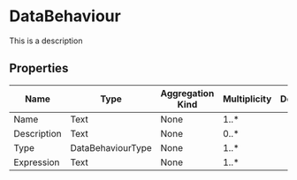 # DataBehaviour
This is a description
## Properties
|Name|Type|Aggregation Kind|Multiplicity|Description|
|--|--|--|--|--|
|Name|Text|None|1..*||
|Description|Text|None|0..*||
|Type|DataBehaviourType|None|1..*||
|Expression|Text|None|1..*||
